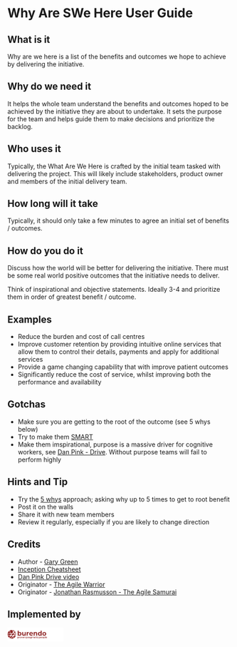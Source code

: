# Why Are SWe Here User Guide
## What is it
Why are we here is a list of the benefits and outcomes we hope to achieve by delivering the initiative. 

## Why do we need it
It helps the whole team understand the benefits and outcomes hoped to be achieved by the initiative they are about to undertake.  It sets the purpose for the team and helps guide them to make decisions and prioritize the backlog.

## Who uses it
Typically, the What Are We Here is crafted by the initial team tasked with delivering the project.  This will likely include stakeholders, product owner and members of the initial delivery team.

## How long will it take
Typically, it should only take a few minutes to agree an initial set of benefits / outcomes.

## How do you do it
Discuss how the world will be better for delivering the initiative.  There must be some real world positive outcomes that the initiative needs to deliver.

Think of inspirational and objective statements.  Ideally 3-4 and prioritize them in order of greatest benefit / outcome.

## Examples
* Reduce the burden and cost of call centres
* Improve customer retention by providing intuitive online services that allow them to control their details, payments and apply for additional services
* Provide a game changing capability that with improve patient outcomes
* Significantly reduce the cost of service, whilst improving both the performance and availability

## Gotchas
* Make sure you are getting to the root of the outcome (see 5 whys below)
* Try to make them [SMART](https://en.wikipedia.org/wiki/SMART_criteria)
* Make them imspirational, purpose is a massive driver for cognitive workers, see [Dan Pink - Drive](http://www.danpink.com/books/drive/).  Without purpose teams will fail to perform highly

## Hints and Tip
* Try the [5 whys](https://www.isixsigma.com/tools-templates/cause-effect/determine-root-cause-5-whys/) approach; asking why up to 5 times to get to root benefit
* Post it on the walls
* Share it with new team members
* Review it regularly, especially if you are likely to change direction

## Credits
* Author - [Gary Green](mailto:contact@burendo.com) 
* [Inception Cheatsheet](http://bad.tools/delivery/docs/cheatsheet-inception.pdf)
* [Dan Pink Drive video](https://www.youtube.com/watch?v=u6XAPnuFjJc)
* Originator - [The Agile Warrior](https://agilewarrior.wordpress.com/2010/11/06/the-agile-inception-deck/)
* Originator - [Jonathan Rasmusson - The Agile Samurai](https://pragprog.com/titles/jtrap/the-agile-samurai)

## Implemented by
[<img src=https://github.com/garygreenBAD/inception/raw/master/images/burendo%20header.png width=25%>](http://burendo.com)